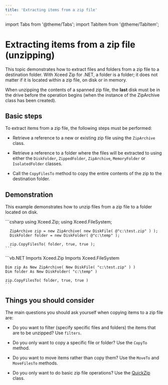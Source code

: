```yaml
---
title: 'Extracting items from a zip file'
---
```


import Tabs from '@theme/Tabs';
import TabItem from '@theme/TabItem';

# Extracting items from a zip file (unzipping)

This topic demonstrates how to extract files and folders from a zip file to a destination folder. With Xceed Zip for .NET, a folder is a folder; it does not matter if it is located within a zip file, on disk or in memory. 

When unzipping the contents of a spanned zip file, the **last** disk must be in the drive before the operation begins (when the instance of the ZipArchive class has been created).

## Basic steps

To extract items from a zip file, the following steps must be performed:

- Retrieve a reference to a new or existing zip file using the `ZipArchive` class. 

- Retrieve a reference to a folder where the files will be extracted to using either the `DiskFolder`, `ZippedFolder`, `ZipArchive`, `MemoryFolder` or `IsolatedFolder` classes. 

- Call the `CopyFilesTo` method to copy the entire contents of the zip to the destination folder.

## Demonstration

This example demonstrates how to unzip files from a zip file to a folder located on disk.

<Tabs>
  <TabItem value="csharp" label="C#" default>
    ```csharp
      using Xceed.Zip;
      using Xceed.FileSystem;

      ZipArchive zip = new ZipArchive( new DiskFile( @"c:\test.zip" ) );
      DiskFolder folder = new DiskFolder( @"c:\temp" ); 

      zip.CopyFilesTo( folder, true, true );
    ```
  </TabItem>
  <TabItem value="vb.net" label="Visual Basic .NET">
    ```vb.NET
    Imports Xceed.Zip
    Imports Xceed.FileSystem   

    Dim zip As New ZipArchive( New DiskFile( "c:\test.zip" ) )
    Dim folder As New DiskFolder( "c:\temp" ) 

    zip.CopyFilesTo( folder, true, true )
    ```
  </TabItem>
</Tabs>

## Things you should consider

The main questions you should ask yourself when copying items to a zip file are:

- Do you want to filter (specify specific files and folders) the items that are to be unzipped? Use `filters`. 

- Do you only want to copy a specific file or folder? Use the `CopyTo` method. 

- Do you want to move items rather than copy them? Use the `MoveTo` and `MoveFilesTo` methods. 

- Do you only want to do basic zip file operations? Use the [QuickZip](/zip/basic-concepts/quick-zip) class. 

